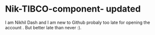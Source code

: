 # Nik-TIBCO-component- updated
I am Nikhil Dash and I am new to Github probaly too late for opening the account . But better late than never :). 
